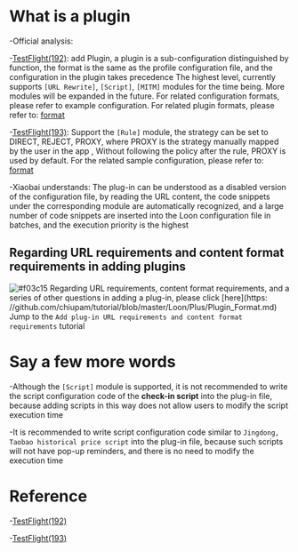 # What is a plugin

-Official analysis:

  -[TestFlight(192)](https://t.me/LoonNews/187): add Plugin, a plugin is a sub-configuration distinguished by function, the format is the same as the profile configuration file, and the configuration in the plugin takes precedence The highest level, currently supports `[URL Rewrite]`, `[Script]`, `[MITM]` modules for the time being. More modules will be expanded in the future. For related configuration formats, please refer to example configuration. For related plugin formats, please refer to: [format ](https://raw.githubusercontent.com/Loon0x00/LoonExampleConfig/master/Plugin/Plugin_Example.plugin)
  
  -[TestFlight(193)](https://t.me/LoonNews/194): Support the `[Rule]` module, the strategy can be set to DIRECT, REJECT, PROXY, where PROXY is the strategy manually mapped by the user in the app , Without following the policy after the rule, PROXY is used by default. For the related sample configuration, please refer to: [format](https://raw.githubusercontent.com/Loon0x00/LoonExampleConfig/master/Plugin/Plugin_Example2.plugin)
  
  
-Xiaobai understands: The plug-in can be understood as a disabled version of the configuration file, by reading the URL content, the code snippets under the corresponding module are automatically recognized, and a large number of code snippets are inserted into the Loon configuration file in batches, and the execution priority is the highest

## Regarding URL requirements and content format requirements in adding plugins

![#f03c15](https://placehold.it/15/f03c15/000000?text=+) Regarding URL requirements, content format requirements, and a series of other questions in adding a plug-in, please click [here](https: //github.com/chiupam/tutorial/blob/master/Loon/Plus/Plugin_Format.md) Jump to the `Add plug-in URL requirements and content format requirements` tutorial

# Say a few more words

-Although the `[Script]` module is supported, it is not recommended to write the script configuration code of the **check-in script** into the plug-in file, because adding scripts in this way does not allow users to modify the script execution time

-It is recommended to write script configuration code similar to `Jingdong, Taobao historical price script` into the plug-in file, because such scripts will not have pop-up reminders, and there is no need to modify the execution time

# Reference

-[TestFlight(192)](https://t.me/LoonNews/187)

-[TestFlight(193)](https://t.me/LoonNews/194)